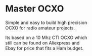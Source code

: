 # Master OCXO

Simple and easy to build high precision\
OCXO for radio amateur projects.

Its based on a 10 Mhz CTI OCXO which\
still can be found on Aliexpress and\
Ebay for price that fits a Ham budget.

